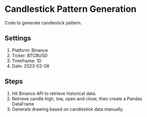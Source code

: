# Candlestick Pattern Generation
Code to generate candlestick pattern.

## Settings
<ol>
    <li>Platform: Binance</li>
    <li>Ticker: BTCBUSD</li>
    <li>Timeframe: 1D</li>
    <li>Date: 2023-02-08</li>
</ol>

## Steps
<ol>
    <li>Hit Binance API to retrieve historical data.</li>
    <li>Retrieve candle high, low, open and close; then create a Pandas DataFrame</li>
    <li>Generate drawing based on candlestick data manually.</li>
</ol>

